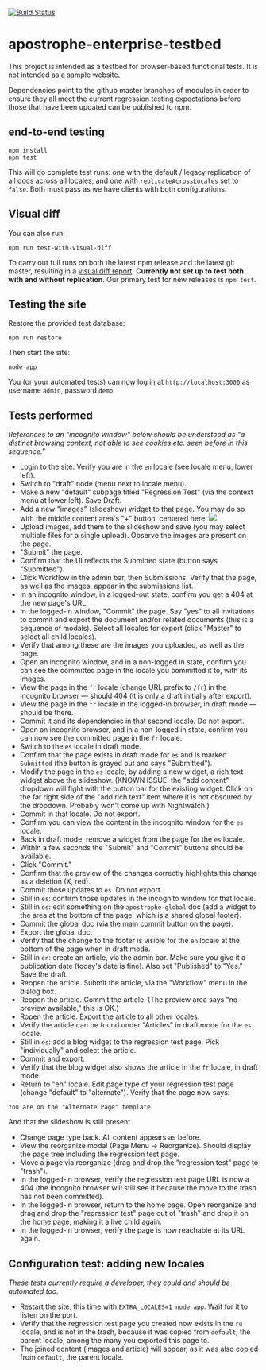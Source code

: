 [![Build Status](https://travis-ci.org/apostrophecms/apostrophe-enterprise-testbed.svg?branch=master)](https://travis-ci.org/apostrophecms/apostrophe-enterprise-testbed)

# apostrophe-enterprise-testbed

This project is intended as a testbed for browser-based functional tests. It is not intended as a sample website.

Dependencies point to the github master branches of modules in order to ensure they all meet the current regression testing expectations before those that have been updated can be published to npm.

## end-to-end testing

```
npm install
npm test
```

This will do complete test runs: one with the default / legacy replication of all docs across all locales, and one with `replicateAcrossLocales` set to `false`. Both must pass as we have clients with both configurations.

## Visual diff

You can also run:

```
npm run test-with-visual-diff
```

To carry out full runs on both the latest npm release and the latest git master, resulting in a [visual diff report](https://s3.amazonaws.com/apostrophe-enterprise-testbed/index.html). **Currently not set up to test both with and without replication**. Our primary test for new releases is `npm test`.

## Testing the site

Restore the provided test database:

`npm run restore`

Then start the site:

`node app`

You (or your automated tests) can now log in at `http://localhost:3000` as username `admin`, password `demo`.

## Tests performed

*References to an "incognito window" below should be understood as "a distinct browsing context, not able to see cookies etc. seen before in this sequence."*

* Login to the site. Verify you are in the `en` locale (see locale menu, lower left).
* Switch to "draft" node (menu next to locale menu).
* Make a new "default" subpage titled "Regression Test" (via the context menu at lower left). Save Draft.
* Add a new "images" (slideshow) widget to that page. You may do so with the middle content area's "+" button, centered here: <img src="https://www.dropbox.com/s/y1yfwvqc004bsmk/4nrzs2u0.png?raw=1" />
* Upload images, add them to the slideshow and save (you may select multiple files for a single upload). Observe the images are present on the page.
* "Submit" the page.
* Confirm that the UI reflects the Submitted state (button says "Submitted").
* Click Workflow in the admin bar, then Submissions. Verify that the page, as well as the images, appear in the submissions list.
* In an incognito window, in a logged-out state, confirm you get a 404 at the new page's URL.
* In the logged-in window, "Commit" the page. Say "yes" to all invitations to commit and export the document and/or related documents (this is a sequence of modals). Select all locales for export (click "Master" to select all child locales).
* Verify that among these are the images you uploaded, as well as the page.
* Open an incognito window, and in a non-logged in state, confirm you can see the committed page in the locale you committed it to, with its images.
* View the page in the `fr` locale (change URL prefix to `/fr`) in the incognito browser — should 404 (it is only a draft initially after export).
* View the page in the `fr` locale in the logged-in browser, in draft mode — should be there.
* Commit it and its dependencies in that second locale. Do not export.
* Open an incognito browser, and in a non-logged in state, confirm you can now see the committed page in the `fr` locale.
* Switch to the `es` locale in draft mode.
* Confirm that the page exists in draft mode for `es` and is marked `Submitted` (the button is grayed out and says "Submitted").
* Modify the page in the `es` locale, by adding a new widget, a rich text widget above the slideshow. (KNOWN ISSUE: the "add content" dropdown will fight with the button bar for the existing widget. Click on the far right side of the "add rich text" item where it is not obscured by the dropdown. Probably won't come up with Nightwatch.)
* Commit in that locale. Do not export.
* Confirm you can view the content in the incognito window for the `es` locale.
* Back in draft mode, remove a widget from the page for the `es` locale.
* Within a few seconds the "Submit" and "Commit" buttons should be available.
* Click "Commit."
* Confirm that the preview of the changes correctly highlights this change as a deletion (X, red).
* Commit those updates to `es`. Do not export.
* Still in `es`: confirm those updates in the incognito window for that locale.
* Still in `es`: edit something on the `apostrophe-global` doc (add a widget to the area at the bottom of the page, which is a shared global footer).
* Commit the global doc (via the main commit button on the page).
* Export the global doc.
* Verify that the change to the footer is visible for the `en` locale at the bottom of the page when in draft mode.
* Still in `en`: create an article, via the admin bar. Make sure you give it a publication date (today's date is fine). Also set "Published" to "Yes." Save the draft.
* Reopen the article. Submit the article, via the "Workflow" menu in the dialog box.
* Reopen the article. Commit the article. (The preview area says "no preview available," this is OK.)
* Ropen the article. Export the article to all other locales.
* Verify the article can be found under "Articles" in draft mode for the `es` locale.
* Still in `es`: add a blog widget to the regression test page. Pick "individually" and select the article.
* Commit and export.
* Verify that the blog widget also shows the article in the `fr` locale, in draft mode.
* Return to "en" locale. Edit page type of your regression test page (change "default" to "alternate"). Verify that the page now says:

```
You are on the "Alternate Page" template
```

And that the slideshow is still present.

* Change page type back. All content appears as before.
* View the reorganize modal (Page Menu -> Reorganize). Should display the page tree including the regression test page.
* Move a page via reorganize (drag and drop the "regression test" page to "trash").
* In the logged-in browser, verify the regression test page URL is now a 404 (the incognito browser will still see it because the move to the trash has not been committed).
* In the logged-in browser, return to the home page. Open reorganize and drag and drop the "regression test" page out of "trash" and drop it on the home page, making it a live child again.
* In the logged-in browser, verify the page is now reachable at its URL again.

## Configuration test: adding new locales

*These tests currently require a developer, they could and should be automated too.*

* Restart the site, this time with `EXTRA_LOCALES=1 node app`. Wait for it to listen on the port.
* Verify that the regression test page you created now exists in the `ru` locale, and is not in the trash, because it was copied from `default`, the parent locale, among the many you exported this page to.
* The joined content (images and article) will appear, as it was also copied from `default`, the parent locale.
